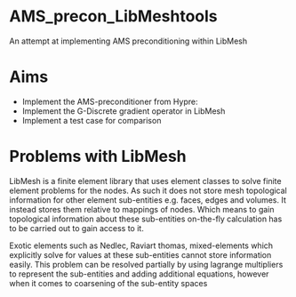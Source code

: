 # AMS_precon_LibMeshtools
An attempt at implementing AMS preconditioning within LibMesh 

# Aims
- Implement the AMS-preconditioner from Hypre:
 - Implement the G-Discrete gradient operator in LibMesh
 - Implement a test case for comparison


# Problems with LibMesh
LibMesh is a finite element library that uses element classes
to solve finite element problems for the nodes. As such it does not
store mesh topological information for other element sub-entities e.g.
faces, edges and volumes. It instead stores them relative to mappings
of nodes. Which means to gain topological information about these
sub-entities on-the-fly calculation has to be carried out to gain access to
it.


Exotic elements such as Nedlec, Raviart thomas, mixed-elements
which explicitly solve for values at these sub-entities cannot store 
information easily. This problem can be resolved partially 
by using lagrange multipliers to represent the sub-entities and adding
additional equations, however when it comes to coarsening of the sub-entity spaces


